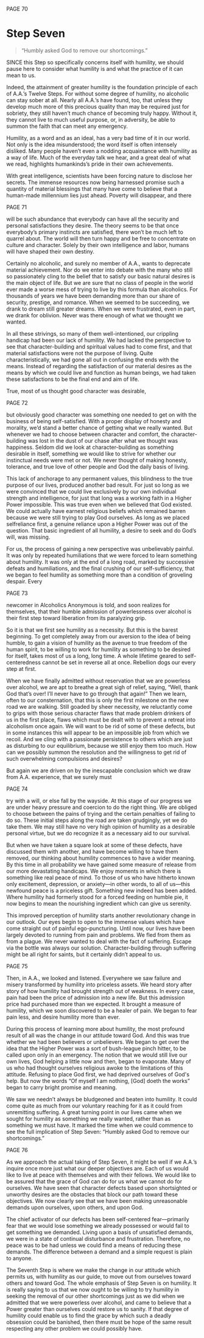 PAGE 70

Step Seven
====================
> “Humbly asked God to remove our shortcomings.”

SINCE this Step so specifically concerns itself with humility, we should pause here to consider what humility is and what the practice of it can mean to us.

  Indeed, the attainment of greater humility is the foundation principle of each of A.A.’s Twelve Steps. For without some degree of humility, no alcoholic can stay sober at all. Nearly all A.A.’s have found, too, that unless they develop much more of this precious quality than may be required just for sobriety, they still haven’t much chance of becoming truly happy. Without it, they cannot live to much useful purpose, or, in adversity, be able to summon the faith that can meet any emergency.

  Humility, as a word and as an ideal, has a very bad time of it in our world. Not only is the idea misunderstood; the word itself is often intensely disliked. Many people haven’t even a nodding acquaintance with humility as a way of life. Much of the everyday talk we hear, and a great deal of what we read, highlights humankinds’s pride in their own achievements.

  With great intelligence, scientists have been forcing nature to disclose her secrets. The immense resources now being harnessed promise such a quantity of material blessings that many have come to believe that a human-made millennium lies just ahead. Poverty will disappear, and there

PAGE 71

will be such abundance that everybody can have all the security and personal satisfactions they desire. The theory seems to be that once everybody’s primary instincts are satisfied, there won’t be much left to quarrel about. The world will then turn happy and be free to concentrate on culture and character. Solely by their own intelligence and labor, humans will have shaped their own destiny.

  Certainly no alcoholic, and surely no member of A.A., wants to deprecate material achievement. Nor do we enter into debate with the many who still so passionately cling to the belief that to satisfy our basic natural desires is the main object of life. But we are sure that no class of people in the world ever made a worse mess of trying to live by this formula than alcoholics. For thousands of years we have been demanding more than our share of security, prestige, and romance. When we seemed to be succeeding, we drank to dream still greater dreams. When we were frustrated, even in part, we drank for oblivion. Never was there enough of what we thought we wanted.

  In all these strivings, so many of them well-intentioned, our crippling handicap had been our lack of humility. We had lacked the perspective to see that character-building and spiritual values had to come first, and that material satisfactions were not the purpose of living. Quite characteristically, we had gone all out in confusing the ends with the means. Instead of regarding the satisfaction of our material desires as the means by which we could live and function as human beings, we had taken these satisfactions to be the final end and aim of life.

  True, most of us thought good character was desirable,

PAGE 72

but obviously good character was something one needed to get on with the business of being self-satisfied. With a proper display of honesty and morality, we’d stand a better chance of getting what we really wanted. But whenever we had to choose between character and comfort, the character-building was lost in the dust of our chase after what we thought was happiness. Seldom did we look at character-building as something desirable in itself, something we would like to strive for whether our instinctual needs were met or not. We never thought of making honesty, tolerance, and true love of other people and God the daily basis of living.

  This lack of anchorage to any permanent values, this blindness to the true purpose of our lives, produced another bad result. For just so long as we were convinced that we could live exclusively by our own individual strength and intelligence, for just that long was a working faith in a Higher Power impossible. This was true even when we believed that God existed. We could actually have earnest religious beliefs which remained barren because we were still trying to play God ourselves. As long as we placed selfreliance first, a genuine reliance upon a Higher Power was out of the question. That basic ingredient of all humility, a desire to seek and do God’s will, was missing.

  For us, the process of gaining a new perspective was unbelievably painful. It was only by repeated humiliations that we were forced to learn something about humility. It was only at the end of a long road, marked by successive defeats and humiliations, and the final crushing of our self-sufficiency, that we began to feel humility as something more than a condition of groveling despair. Every

PAGE 73

newcomer in Alcoholics Anonymous is told, and soon realizes for themselves, that their humble admission of powerlessness over alcohol is their first step toward liberation from its paralyzing grip.

  So it is that we first see humility as a necessity. But this is the barest beginning. To get completely away from our aversion to the idea of being humble, to gain a vision of humility as the avenue to true freedom of the human spirit, to be willing to work for humility as something to be desired for itself, takes most of us a long, long time. A whole lifetime geared to self-centeredness cannot be set in reverse all at once. Rebellion dogs our every step at first.

  When we have finally admitted without reservation that we are powerless over alcohol, we are apt to breathe a great sigh of relief, saying, “Well, thank God that’s over! I’ll never have to go through that again!” Then we learn, often to our consternation, that this is only the first milestone on the new road we are walking. Still goaded by sheer necessity, we reluctantly come to grips with those serious character flaws that made problem drinkers of us in the first place, flaws which must be dealt with to prevent a retreat into alcoholism once again. We will want to be rid of some of these defects, but in some instances this will appear to be an impossible job from which we recoil. And we cling with a passionate persistence to others which are just as disturbing to our equilibrium, because we still enjoy them too much. How can we possibly summon the resolution and the willingness to get rid of such overwhelming compulsions and desires?

  But again we are driven on by the inescapable conclusion which we draw from A.A. experience, that we surely must

PAGE 74

try with a will, or else fall by the wayside. At this stage of our progress we are under heavy pressure and coercion to do the right thing. We are obliged to choose between the pains of trying and the certain penalties of failing to do so. These initial steps along the road are taken grudgingly, yet we do take them. We may still have no very high opinion of humility as a desirable personal virtue, but we do recognize it as a necessary aid to our survival.

  But when we have taken a square look at some of these defects, have discussed them with another, and have become willing to have them removed, our thinking about humility commences to have a wider meaning. By this time in all probability we have gained some measure of release from our more devastating handicaps. We enjoy moments in which there is something like real peace of mind. To those of us who have hitherto known only excitement, depression, or anxiety—in other words, to all of us—this newfound peace is a priceless gift. Something new indeed has been added. Where humility had formerly stood for a forced feeding on humble pie, it now begins to mean the nourishing ingredient which can give us serenity.

  This improved perception of humility starts another revolutionary change in our outlook. Our eyes begin to open to the immense values which have come straight out of painful ego-puncturing. Until now, our lives have been largely devoted to running from pain and problems. We fled from them as from a plague. We never wanted to deal with the fact of suffering. Escape via the bottle was always our solution. Character-building through suffering might be all right for saints, but it certainly didn’t appeal to us.

PAGE 75

  Then, in A.A., we looked and listened. Everywhere we saw failure and misery transformed by humility into priceless assets. We heard story after story of how humility had brought strength out of weakness. In every case, pain had been the price of admission into a new life. But this admission price had purchased more than we expected. It brought a measure of humility, which we soon discovered to be a healer of pain. We began to fear pain less, and desire humility more than ever.

  During this process of learning more about humility, the most profound result of all was the change in our attitude toward God. And this was true whether we had been believers or unbelievers. We began to get over the idea that the Higher Power was a sort of bush-league pinch hitter, to be called upon only in an emergency. The notion that we would still live our own lives, God helping a little now and then, began to evaporate. Many of us who had thought ourselves religious awoke to the limitations of this attitude. Refusing to place God first, we had deprived ourselves of God's help. But now the words “Of myself I am nothing, [God] doeth the works” began to carry bright promise and meaning.

  We saw we needn’t always be bludgeoned and beaten into humility. It could come quite as much from our voluntary reaching for it as it could from unremitting suffering. A great turning point in our lives came when we sought for humility as something we really wanted, rather than as something we must have. It marked the time when we could commence to see the full implication of Step Seven: “Humbly asked God to remove our shortcomings.”

PAGE 76

  As we approach the actual taking of Step Seven, it might be well if we A.A.’s inquire once more just what our deeper objectives are. Each of us would like to live at peace with themselves and with their fellows. We would like to be assured that the grace of God can do for us what we cannot do for ourselves. We have seen that character defects based upon shortsighted or unworthy desires are the obstacles that block our path toward these objectives. We now clearly see that we have been making unreasonable demands upon ourselves, upon others, and upon God.

  The chief activator of our defects has been self-centered fear—primarily fear that we would lose something we already possessed or would fail to get something we demanded. Living upon a basis of unsatisfied demands, we were in a state of continual disturbance and frustration. Therefore, no peace was to be had unless we could find a means of reducing these demands. The difference between a demand and a simple request is plain to anyone.

  The Seventh Step is where we make the change in our attitude which permits us, with humility as our guide, to move out from ourselves toward others and toward God. The whole emphasis of Step Seven is on humility. It is really saying to us that we now ought to be willing to try humility in seeking the removal of our other shortcomings just as we did when we admitted that we were powerless over alcohol, and came to believe that a Power greater than ourselves could restore us to sanity. If that degree of humility could enable us to find the grace by which such a deadly obsession could be banished, then there must be hope of the same result respecting any other problem we could possibly have.
